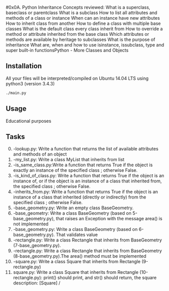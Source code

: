 #0x0A. Python Inheritance
Concepts reviewed:
What is a superclass, baseclass or parentclass
What is a subclass
How to list all attributes and methods of a class or instance
When can an instance have new attributes
How to inherit class from another
How to define a class with multiple base classes
What is the default class every class inherit from
How to override a method or attribute inherited from the base class
Which attributes or methods are available by heritage to subclasses
What is the purpose of inheritance
What are, when and how to use isinstance, issubclass, type and super built-in functionsPython - More Classes and Objects

## Installation

All your files will be interpreted/compiled on Ubuntu 14.04 LTS using python3 (version 3.4.3)

```bash
./main.py
```

## Usage

Educational purposes

## Tasks
0. -lookup.py: Write a function that returns the list of available attributes and methods of an object
1. -my_list.py: Write a class MyList that inherits from list
2. -is_same_class.py:Write a function that returns True if the object is exactly an instance of the specified class ; otherwise False.
3. -is_kind_of_class.py: Write a function that returns True if the object is an instance of, or if the object is an instance of a class that inherited from, the specified class ; otherwise False.
4. -inherits_from.py: Write a function that returns True if the object is an instance of a class that inherited (directly or indirectly) from the specified class ; otherwise False.
5. -base_geometry.py: Write an empty class BaseGeometry.
6. -base_geometry: Write a class BaseGeometry (based on 5-base_geometry.py), that raises an Exception with the message area() is not implemented
7. -base_geometry.py: Write a class BaseGeometry (based on 6-base_geometry.py). That validates value
8. -rectangle.py: Write a class Rectangle that inherits from BaseGeometry (7-base_geometry.py).
9. -rectangle.py: Write a class Rectangle that inherits from BaseGeometry (8-base_geometry.py).The area() method must be implemented
10. -square.py: Write a class Square that inherits from Rectangle (9-rectangle.py)
11. square.py: Write a class Square that inherits from Rectangle (10-rectangle.py): print() should print, and str() should return, the square description: [Square] <width>/<height>
